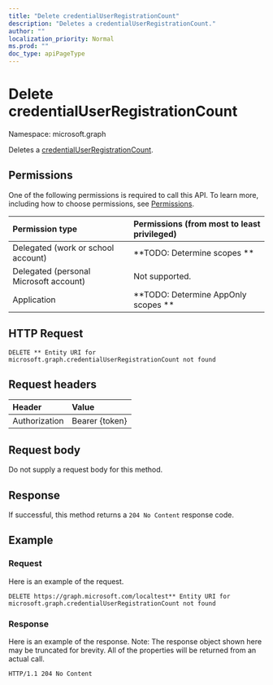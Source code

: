 ```yaml
---
title: "Delete credentialUserRegistrationCount"
description: "Deletes a credentialUserRegistrationCount."
author: ""
localization_priority: Normal
ms.prod: ""
doc_type: apiPageType
---
```


# Delete credentialUserRegistrationCount

Namespace: microsoft.graph

Deletes a [credentialUserRegistrationCount](../resources/credentialuserregistrationcount.md).

## Permissions
One of the following permissions is required to call this API. To learn more, including how to choose permissions, see [Permissions](/concepts/permissions-reference.md).

|Permission type|Permissions (from most to least privileged)|
|:---|:---|
|Delegated (work or school account)|**TODO: Determine scopes **|
|Delegated (personal Microsoft account)|Not supported.|
|Application|**TODO: Determine AppOnly scopes **|

## HTTP Request
<!-- {
  "blockType": "ignored"
}
-->
``` http
DELETE ** Entity URI for microsoft.graph.credentialUserRegistrationCount not found
```

## Request headers
|Header|Value|
|:---|:---|
|Authorization|Bearer {token}|

## Request body
Do not supply a request body for this method.

## Response
If successful, this method returns a `204 No Content` response code.

## Example

### Request
Here is an example of the request.
<!-- {
  "blockType": "request",
  "name": "delete_credentialuserregistrationcount"
}
-->
``` http
DELETE https://graph.microsoft.com/localtest** Entity URI for microsoft.graph.credentialUserRegistrationCount not found
```

### Response
Here is an example of the response. Note: The response object shown here may be truncated for brevity. All of the properties will be returned from an actual call.
<!-- {
  "blockType": "response",
  "truncated": true
}
-->
``` http
HTTP/1.1 204 No Content
```

